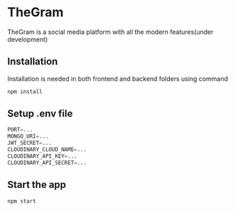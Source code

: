 # TheGram

TheGram is a social media platform with all the modern features(under development)

## Installation

Installation is needed in both frontend and backend folders using command

```bash
npm install
```

## Setup .env file

```python
PORT=...
MONGO_URI=...
JWT_SECRET=...
CLOUDINARY_CLOUD_NAME=...
CLOUDINARY_API_KEY=...
CLOUDINARY_API_SECRET=...
```

## Start the app

```javascript
npm start
```